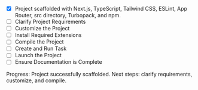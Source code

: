 - [x] Project scaffolded with Next.js, TypeScript, Tailwind CSS, ESLint, App Router, src directory, Turbopack, and npm.
- [ ] Clarify Project Requirements
- [ ] Customize the Project
- [ ] Install Required Extensions
- [ ] Compile the Project
- [ ] Create and Run Task
- [ ] Launch the Project
- [ ] Ensure Documentation is Complete

Progress: Project successfully scaffolded. Next steps: clarify requirements, customize, and compile.
